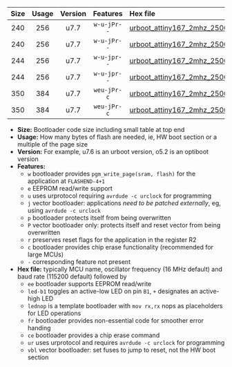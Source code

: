 |Size|Usage|Version|Features|Hex file|
|:-:|:-:|:-:|:-:|:--|
|240|256|u7.7|`w-u-jPr--`|[urboot_attiny167_2mhz_250000bps_led+b1_ur_vbl.hex](https://raw.githubusercontent.com/stefanrueger/urboot.hex/main/mcus/attiny167/fcpu_2mhz/250000_bps/urboot_attiny167_2mhz_250000bps_led+b1_ur_vbl.hex)|
|240|256|u7.7|`w-u-jPr--`|[urboot_attiny167_2mhz_250000bps_lednop_ur_vbl.hex](https://raw.githubusercontent.com/stefanrueger/urboot.hex/main/mcus/attiny167/fcpu_2mhz/250000_bps/urboot_attiny167_2mhz_250000bps_lednop_ur_vbl.hex)|
|244|256|u7.7|`w-u-jpr--`|[urboot_attiny167_2mhz_250000bps_led+b1_fr_ur_vbl.hex](https://raw.githubusercontent.com/stefanrueger/urboot.hex/main/mcus/attiny167/fcpu_2mhz/250000_bps/urboot_attiny167_2mhz_250000bps_led+b1_fr_ur_vbl.hex)|
|244|256|u7.7|`w-u-jpr--`|[urboot_attiny167_2mhz_250000bps_lednop_fr_ur_vbl.hex](https://raw.githubusercontent.com/stefanrueger/urboot.hex/main/mcus/attiny167/fcpu_2mhz/250000_bps/urboot_attiny167_2mhz_250000bps_lednop_fr_ur_vbl.hex)|
|350|384|u7.7|`weu-jPr-c`|[urboot_attiny167_2mhz_250000bps_ee_led+b1_fr_ce_ur_vbl.hex](https://raw.githubusercontent.com/stefanrueger/urboot.hex/main/mcus/attiny167/fcpu_2mhz/250000_bps/urboot_attiny167_2mhz_250000bps_ee_led+b1_fr_ce_ur_vbl.hex)|
|350|384|u7.7|`weu-jPr-c`|[urboot_attiny167_2mhz_250000bps_ee_lednop_fr_ce_ur_vbl.hex](https://raw.githubusercontent.com/stefanrueger/urboot.hex/main/mcus/attiny167/fcpu_2mhz/250000_bps/urboot_attiny167_2mhz_250000bps_ee_lednop_fr_ce_ur_vbl.hex)|

- **Size:** Bootloader code size including small table at top end
- **Usage:** How many bytes of flash are needed, ie, HW boot section or a multiple of the page size
- **Version:** For example, u7.6 is an urboot version, o5.2 is an optiboot version
- **Features:**
  + `w` bootloader provides `pgm_write_page(sram, flash)` for the application at `FLASHEND-4+1`
  + `e` EEPROM read/write support
  + `u` uses urprotocol requiring `avrdude -c urclock` for programming
  + `j` vector bootloader: applications *need to be patched externally*, eg, using `avrdude -c urclock`
  + `p` bootloader protects itself from being overwritten
  + `P` vector bootloader only: protects itself and reset vector from being overwritten
  + `r` preserves reset flags for the application in the register R2
  + `c` bootloader provides chip erase functionality (recommended for large MCUs)
  + `-` corresponding feature not present
- **Hex file:** typically MCU name, oscillator frequency (16 MHz default) and baud rate (115200 default) followed by
  + `ee` bootloader supports EEPROM read/write
  + `led-b1` toggles an active-low LED on pin `B1`, `+` designates an active-high LED
  + `lednop` is a template bootloader with `mov rx,rx` nops as placeholders for LED operations
  + `fr` bootloader provides non-essential code for smoother error handing
  + `ce` bootloader provides a chip erase command
  + `ur` uses urprotocol and requires `avrdude -c urclock` for programming
  + `vbl` vector bootloader: set fuses to jump to reset, not the HW boot section
